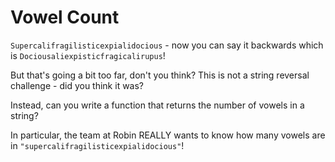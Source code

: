 # Vowel Count

`Supercalifragilisticexpialidocious` - now you can say it backwards which is `Dociousaliexpisticfragicalirupus`!

But that's going a bit too far, don't you think? This is not a string reversal challenge - did you think it was?

Instead, can you write a function that returns the number of vowels in a string?

In particular, the team at Robin REALLY wants to know how many vowels are in `"supercalifragilisticexpialidocious"`!
